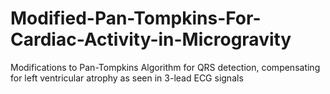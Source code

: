 # Modified-Pan-Tompkins-For-Cardiac-Activity-in-Microgravity
Modifications to Pan-Tompkins Algorithm for QRS detection, compensating for left ventricular atrophy as seen in 3-lead ECG signals 
